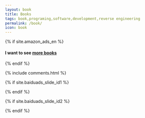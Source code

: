 ```yaml
---
layout: book
title: Books
tags: book,programing,software,development,reverse engineering
permalink: /book/
icon: book
---
```




<div class="grid">
</div>

{% if site.amazon_ads_en %}

<script src="{{ " /js/masonry.pkgd.min.js " | prepend: site.baseurl }}" charset="utf-8"></script>
<script src="{{ " /js/books.js " | prepend: site.baseurl }}" charset="utf-8"></script>

#### I want to see <a target="_blank" href="https://www.amazon.com/b?_encoding=UTF8&tag={{site.amazon_ads_en}}&linkCode=ur2&linkId=2cca8cae968e2a6f434c7e7053f07802&camp=1789&creative=9325&node=5">more books</a><img src="//ir-na.amazon-adsystem.com/e/ir?t={{site.amazon_ads_en}}&l=ur2&o=1" width="1" height="1" border="0" alt="" style="border:none !important; margin:0px !important;" />

{% endif %}


{% include comments.html %}


<!-- baidu ads -->
{% if site.baiduads_slide_id1 %}
<script type="text/javascript">
    var cpro_id = "{{site.baiduads_slide_id1}}";
</script>
<script type="text/javascript" src="http://cpro.baidustatic.com/cpro/ui/f.js"></script>
{% endif %}

{% if site.baiduads_slide_id2 %}
<script type="text/javascript">
    function isPC(){    
        var userAgentInfo = navigator.userAgent;  
        var Agents = new Array("Android", "iPhone", "SymbianOS", "Windows Phone", "iPad", "iPod");    
        var flag = true;    
        for (var v = 0; v < Agents.length; v++) {    
            if (userAgentInfo.indexOf(Agents[v]) > 0) { flag = false; break; }    
        }    
        return flag;    
    }  
    var cpro_id = !isPC()? "{{site.baiduads_slide_id2}}" : "";
</script>
<script type="text/javascript" src="http://cpro.baidustatic.com/cpro/ui/cm.js"></script>
{% endif %}
